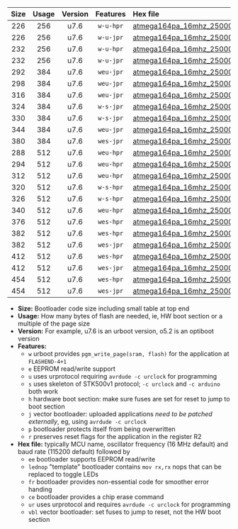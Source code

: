 |Size|Usage|Version|Features|Hex file|
|:-:|:-:|:-:|:-:|:--|
|226|256|u7.6|`w-u-hpr`|[atmega164pa_16mhz_250000bps_ur.hex](https://raw.githubusercontent.com/stefanrueger/urboot/main/bootloaders/atmega164pa/fcpu_16mhz/250000_bps/atmega164pa_16mhz_250000bps_ur.hex)|
|226|256|u7.6|`w-u-jpr`|[atmega164pa_16mhz_250000bps_ur_vbl.hex](https://raw.githubusercontent.com/stefanrueger/urboot/main/bootloaders/atmega164pa/fcpu_16mhz/250000_bps/atmega164pa_16mhz_250000bps_ur_vbl.hex)|
|232|256|u7.6|`w-u-hpr`|[atmega164pa_16mhz_250000bps_lednop_ur.hex](https://raw.githubusercontent.com/stefanrueger/urboot/main/bootloaders/atmega164pa/fcpu_16mhz/250000_bps/atmega164pa_16mhz_250000bps_lednop_ur.hex)|
|232|256|u7.6|`w-u-jpr`|[atmega164pa_16mhz_250000bps_lednop_ur_vbl.hex](https://raw.githubusercontent.com/stefanrueger/urboot/main/bootloaders/atmega164pa/fcpu_16mhz/250000_bps/atmega164pa_16mhz_250000bps_lednop_ur_vbl.hex)|
|292|384|u7.6|`weu-jpr`|[atmega164pa_16mhz_250000bps_ee_ur_vbl.hex](https://raw.githubusercontent.com/stefanrueger/urboot/main/bootloaders/atmega164pa/fcpu_16mhz/250000_bps/atmega164pa_16mhz_250000bps_ee_ur_vbl.hex)|
|298|384|u7.6|`weu-jpr`|[atmega164pa_16mhz_250000bps_ee_lednop_ur_vbl.hex](https://raw.githubusercontent.com/stefanrueger/urboot/main/bootloaders/atmega164pa/fcpu_16mhz/250000_bps/atmega164pa_16mhz_250000bps_ee_lednop_ur_vbl.hex)|
|316|384|u7.6|`weu-jpr`|[atmega164pa_16mhz_250000bps_ee_lednop_fr_ur_vbl.hex](https://raw.githubusercontent.com/stefanrueger/urboot/main/bootloaders/atmega164pa/fcpu_16mhz/250000_bps/atmega164pa_16mhz_250000bps_ee_lednop_fr_ur_vbl.hex)|
|324|384|u7.6|`w-s-jpr`|[atmega164pa_16mhz_250000bps_vbl.hex](https://raw.githubusercontent.com/stefanrueger/urboot/main/bootloaders/atmega164pa/fcpu_16mhz/250000_bps/atmega164pa_16mhz_250000bps_vbl.hex)|
|330|384|u7.6|`w-s-jpr`|[atmega164pa_16mhz_250000bps_lednop_vbl.hex](https://raw.githubusercontent.com/stefanrueger/urboot/main/bootloaders/atmega164pa/fcpu_16mhz/250000_bps/atmega164pa_16mhz_250000bps_lednop_vbl.hex)|
|344|384|u7.6|`weu-jpr`|[atmega164pa_16mhz_250000bps_ee_lednop_fr_ce_ur_vbl.hex](https://raw.githubusercontent.com/stefanrueger/urboot/main/bootloaders/atmega164pa/fcpu_16mhz/250000_bps/atmega164pa_16mhz_250000bps_ee_lednop_fr_ce_ur_vbl.hex)|
|380|384|u7.6|`wes-jpr`|[atmega164pa_16mhz_250000bps_ee_vbl.hex](https://raw.githubusercontent.com/stefanrueger/urboot/main/bootloaders/atmega164pa/fcpu_16mhz/250000_bps/atmega164pa_16mhz_250000bps_ee_vbl.hex)|
|288|512|u7.6|`weu-hpr`|[atmega164pa_16mhz_250000bps_ee_ur.hex](https://raw.githubusercontent.com/stefanrueger/urboot/main/bootloaders/atmega164pa/fcpu_16mhz/250000_bps/atmega164pa_16mhz_250000bps_ee_ur.hex)|
|294|512|u7.6|`weu-hpr`|[atmega164pa_16mhz_250000bps_ee_lednop_ur.hex](https://raw.githubusercontent.com/stefanrueger/urboot/main/bootloaders/atmega164pa/fcpu_16mhz/250000_bps/atmega164pa_16mhz_250000bps_ee_lednop_ur.hex)|
|312|512|u7.6|`weu-hpr`|[atmega164pa_16mhz_250000bps_ee_lednop_fr_ur.hex](https://raw.githubusercontent.com/stefanrueger/urboot/main/bootloaders/atmega164pa/fcpu_16mhz/250000_bps/atmega164pa_16mhz_250000bps_ee_lednop_fr_ur.hex)|
|320|512|u7.6|`w-s-hpr`|[atmega164pa_16mhz_250000bps.hex](https://raw.githubusercontent.com/stefanrueger/urboot/main/bootloaders/atmega164pa/fcpu_16mhz/250000_bps/atmega164pa_16mhz_250000bps.hex)|
|326|512|u7.6|`w-s-hpr`|[atmega164pa_16mhz_250000bps_lednop.hex](https://raw.githubusercontent.com/stefanrueger/urboot/main/bootloaders/atmega164pa/fcpu_16mhz/250000_bps/atmega164pa_16mhz_250000bps_lednop.hex)|
|340|512|u7.6|`weu-hpr`|[atmega164pa_16mhz_250000bps_ee_lednop_fr_ce_ur.hex](https://raw.githubusercontent.com/stefanrueger/urboot/main/bootloaders/atmega164pa/fcpu_16mhz/250000_bps/atmega164pa_16mhz_250000bps_ee_lednop_fr_ce_ur.hex)|
|376|512|u7.6|`wes-hpr`|[atmega164pa_16mhz_250000bps_ee.hex](https://raw.githubusercontent.com/stefanrueger/urboot/main/bootloaders/atmega164pa/fcpu_16mhz/250000_bps/atmega164pa_16mhz_250000bps_ee.hex)|
|382|512|u7.6|`wes-hpr`|[atmega164pa_16mhz_250000bps_ee_lednop.hex](https://raw.githubusercontent.com/stefanrueger/urboot/main/bootloaders/atmega164pa/fcpu_16mhz/250000_bps/atmega164pa_16mhz_250000bps_ee_lednop.hex)|
|382|512|u7.6|`wes-jpr`|[atmega164pa_16mhz_250000bps_ee_lednop_vbl.hex](https://raw.githubusercontent.com/stefanrueger/urboot/main/bootloaders/atmega164pa/fcpu_16mhz/250000_bps/atmega164pa_16mhz_250000bps_ee_lednop_vbl.hex)|
|412|512|u7.6|`wes-hpr`|[atmega164pa_16mhz_250000bps_ee_lednop_fr.hex](https://raw.githubusercontent.com/stefanrueger/urboot/main/bootloaders/atmega164pa/fcpu_16mhz/250000_bps/atmega164pa_16mhz_250000bps_ee_lednop_fr.hex)|
|412|512|u7.6|`wes-jpr`|[atmega164pa_16mhz_250000bps_ee_lednop_fr_vbl.hex](https://raw.githubusercontent.com/stefanrueger/urboot/main/bootloaders/atmega164pa/fcpu_16mhz/250000_bps/atmega164pa_16mhz_250000bps_ee_lednop_fr_vbl.hex)|
|454|512|u7.6|`wes-hpr`|[atmega164pa_16mhz_250000bps_ee_lednop_fr_ce.hex](https://raw.githubusercontent.com/stefanrueger/urboot/main/bootloaders/atmega164pa/fcpu_16mhz/250000_bps/atmega164pa_16mhz_250000bps_ee_lednop_fr_ce.hex)|
|454|512|u7.6|`wes-jpr`|[atmega164pa_16mhz_250000bps_ee_lednop_fr_ce_vbl.hex](https://raw.githubusercontent.com/stefanrueger/urboot/main/bootloaders/atmega164pa/fcpu_16mhz/250000_bps/atmega164pa_16mhz_250000bps_ee_lednop_fr_ce_vbl.hex)|

- **Size:** Bootloader code size including small table at top end
- **Usage:** How many bytes of flash are needed, ie, HW boot section or a multiple of the page size
- **Version:** For example, u7.6 is an urboot version, o5.2 is an optiboot version
- **Features:**
  + `w` urboot provides `pgm_write_page(sram, flash)` for the application at `FLASHEND-4+1`
  + `e` EEPROM read/write support
  + `u` uses urprotocol requiring `avrdude -c urclock` for programming
  + `s` uses skeleton of STK500v1 protocol; `-c urclock` and `-c arduino` both work
  + `h` hardware boot section: make sure fuses are set for reset to jump to boot section
  + `j` vector bootloader: uploaded applications *need to be patched externally*, eg, using `avrdude -c urclock`
  + `p` bootloader protects itself from being overwritten
  + `r` preserves reset flags for the application in the register R2
- **Hex file:** typically MCU name, oscillator frequency (16 MHz default) and baud rate (115200 default) followed by
  + `ee` bootloader supports EEPROM read/write
  + `lednop` "template" bootloader contains `mov rx,rx` nops that can be replaced to toggle LEDs
  + `fr` bootloader provides non-essential code for smoother error handing
  + `ce` bootloader provides a chip erase command
  + `ur` uses urprotocol and requires `avrdude -c urclock` for programming
  + `vbl` vector bootloader: set fuses to jump to reset, not the HW boot section
